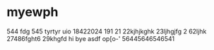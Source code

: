 # myewph
544
fdg
545
tyrtyr
uio
18422024
191
21
22kjhjkghk
23ljhgjfg
2
62ljhk
27486fght6
29khgfd
hi
bye
asdf
op[o-'
56445646546541
